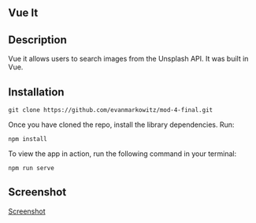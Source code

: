 ## Vue It

## Description
Vue it allows users to search images from the Unsplash API.  It was built in Vue.

## Installation

```
git clone https://github.com/evanmarkowitz/mod-4-final.git
```
Once you have cloned the repo, install the library dependencies. Run:

```
npm install
```
To view the app in action, run the following command in your terminal:

```
npm run serve
```

## Screenshot
[Screenshot](https://github.com/evanmarkowitz/mod-4-final/blob/master/src/images/vue-it.gif)



